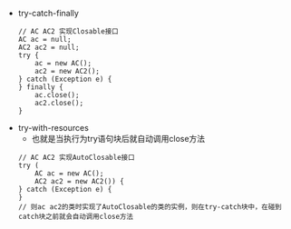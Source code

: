 * try-catch-finally
    ```
    // AC AC2 实现Closable接口
    AC ac = null;
    AC2 ac2 = null;
    try {
        ac = new AC();
        ac2 = new AC2();
    } catch (Exception e) {
    } finally {
        ac.close();
        ac2.close();
    }
    ```
* try-with-resources
    * 也就是当执行为try语句块后就自动调用close方法
    ```
    // AC AC2 实现AutoClosable接口
    try (
        AC ac = new AC();
        AC2 ac2 = new AC2()) {
    } catch (Exception e) {
    }
    // 则ac ac2的类时实现了AutoClosable的类的实例，则在try-catch块中，在碰到catch块之前就会自动调用close方法
    ```
